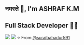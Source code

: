 
<!--
**surajbahadur591/surajbahadur591** is a ✨ _special_ ✨ repository because its `README.md` (this file) appears on your GitHub profile.

## नमस्ते 🙏
## Full Stack Developer 👨‍💻

[![](https://img.shields.io/badge/LinkedIn-suraj-blue)](https://www.linkedin.com/in/ashraf-k-m-149a3494/)
[![](https://img.shields.io/badge/Gmail-surajbahadur58@gmail.com-red)](mailto:ashrafkm010@gmail.com)


Here are some ideas to get you started:

- 🔭 I’m currently working on ...
- 🌱 I’m currently learning ...
- 👯 I’m looking to collaborate on ...
- 🤔 I’m looking for help with ...
- 💬 Ask me about ...
- 📫 How to reach me: ...
- 😄 Pronouns: ...
- ⚡ Fun fact: ...
-->
## नमस्ते 🙏, I'm ASHRAF K.M 
## Full Stack Developer 👨‍💻

[![](https://img.shields.io/badge/LinkedIn-surajbahadur-blue)](https://www.linkedin.com/in/surajbahadur/)
[![](https://img.shields.io/badge/Gmail-surajbahadur58@gmail.com-red)](mailto:surajbahadur58@gmail.com)
⭐️ From [@surajbahadur591](https://github.com/surajbahadur591)
